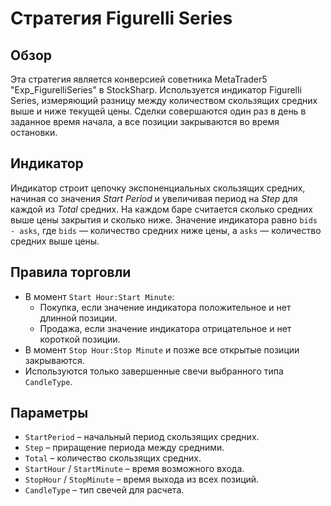 # Стратегия Figurelli Series

## Обзор
Эта стратегия является конверсией советника MetaTrader5 "Exp_FigurelliSeries" в StockSharp. Используется индикатор Figurelli Series, измеряющий разницу между количеством скользящих средних выше и ниже текущей цены. Сделки совершаются один раз в день в заданное время начала, а все позиции закрываются во время остановки.

## Индикатор
Индикатор строит цепочку экспоненциальных скользящих средних, начиная со значения *Start Period* и увеличивая период на *Step* для каждой из *Total* средних. На каждом баре считается сколько средних выше цены закрытия и сколько ниже. Значение индикатора равно `bids - asks`, где `bids` — количество средних ниже цены, а `asks` — количество средних выше цены.

## Правила торговли
- В момент `Start Hour:Start Minute`:
  - Покупка, если значение индикатора положительное и нет длинной позиции.
  - Продажа, если значение индикатора отрицательное и нет короткой позиции.
- В момент `Stop Hour:Stop Minute` и позже все открытые позиции закрываются.
- Используются только завершенные свечи выбранного типа `CandleType`.

## Параметры
- `StartPeriod` – начальный период скользящих средних.
- `Step` – приращение периода между средними.
- `Total` – количество скользящих средних.
- `StartHour` / `StartMinute` – время возможного входа.
- `StopHour` / `StopMinute` – время выхода из всех позиций.
- `CandleType` – тип свечей для расчета.
